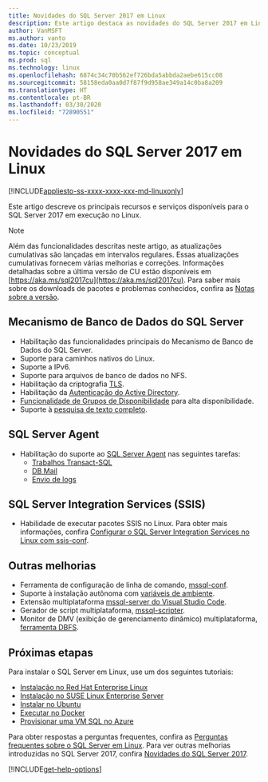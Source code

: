 ```yaml
---
title: Novidades do SQL Server 2017 em Linux
description: Este artigo destaca as novidades do SQL Server 2017 em Linux.
author: VanMSFT
ms.author: vanto
ms.date: 10/23/2019
ms.topic: conceptual
ms.prod: sql
ms.technology: linux
ms.openlocfilehash: 6874c34c70b562ef726bda5abbda2aebe615cc08
ms.sourcegitcommit: 58158eda0aa0d7f87f9d958ae349a14c0ba8a209
ms.translationtype: HT
ms.contentlocale: pt-BR
ms.lasthandoff: 03/30/2020
ms.locfileid: "72890551"
---
```

# <a name="whats-new-for-sql-server-2017-on-linux"></a>Novidades do SQL Server 2017 em Linux

[!INCLUDE[appliesto-ss-xxxx-xxxx-xxx-md-linuxonly](../includes/appliesto-ss-xxxx-xxxx-xxx-md-linuxonly.md)]

Este artigo descreve os principais recursos e serviços disponíveis para o SQL Server 2017 em execução no Linux.

> [!NOTE]
> Além das funcionalidades descritas neste artigo, as atualizações cumulativas são lançadas em intervalos regulares. Essas atualizações cumulativas fornecem várias melhorias e correções. Informações detalhadas sobre a última versão de CU estão disponíveis em [https://aka.ms/sql2017cu](https://aka.ms/sql2017cu). Para saber mais sobre os downloads de pacotes e problemas conhecidos, confira as [Notas sobre a versão](sql-server-linux-release-notes.md).

## <a name="sql-server-database-engine"></a>Mecanismo de Banco de Dados do SQL Server

- Habilitação das funcionalidades principais do Mecanismo de Banco de Dados do SQL Server.
- Suporte para caminhos nativos do Linux.
- Suporte a IPv6.
- Suporte para arquivos de banco de dados no NFS.
- Habilitação da criptografia [TLS](sql-server-linux-encrypted-connections.md).
- Habilitação da [Autenticação do Active Directory](sql-server-linux-active-directory-authentication.md).
- [Funcionalidade de Grupos de Disponibilidade](sql-server-linux-availability-group-overview.md) para alta disponibilidade.
- Suporte à [pesquisa de texto completo](sql-server-linux-setup-full-text-search.md).

## <a name="sql-server-agent"></a>SQL Server Agent

- Habilitação do suporte ao [SQL Server Agent](sql-server-linux-setup-sql-agent.md) nas seguintes tarefas:
  - [Trabalhos Transact-SQL](sql-server-linux-run-sql-server-agent-job.md)
  - [DB Mail](sql-server-linux-db-mail-sql-agent.md)
  - [Envio de logs](sql-server-linux-use-log-shipping.md)

## <a name="sql-server-integration-services-ssis"></a>SQL Server Integration Services (SSIS)

- Habilidade de executar pacotes SSIS no Linux. Para obter mais informações, confira [Configurar o SQL Server Integration Services no Linux com ssis-conf](sql-server-linux-configure-ssis.md).

## <a name="other-improvements"></a>Outras melhorias

- Ferramenta de configuração de linha de comando, [mssql-conf](sql-server-linux-configure-mssql-conf.md).
- Suporte à instalação autônoma com [variáveis de ambiente](sql-server-linux-configure-environment-variables.md).
- Extensão multiplataforma [mssql-server do Visual Studio Code](sql-server-linux-develop-use-vscode.md).
- Gerador de script multiplataforma, [mssql-scripter](https://github.com/Microsoft/sql-xplat-cli/blob/dev/doc/usage_guide.md).
- Monitor de DMV (exibição de gerenciamento dinâmico) multiplataforma, [ferramenta DBFS](https://github.com/Microsoft/dbfs).

## <a name="next-steps"></a>Próximas etapas

Para instalar o SQL Server em Linux, use um dos seguintes tutoriais:

- [Instalação no Red Hat Enterprise Linux](quickstart-install-connect-red-hat.md)
- [Instalação no SUSE Linux Enterprise Server](quickstart-install-connect-suse.md)
- [Instalar no Ubuntu](quickstart-install-connect-ubuntu.md)
- [Executar no Docker](quickstart-install-connect-docker.md)
- [Provisionar uma VM SQL no Azure](/azure/virtual-machines/linux/sql/provision-sql-server-linux-virtual-machine?toc=/sql/toc/toc.json)

Para obter respostas a perguntas frequentes, confira as [Perguntas frequentes sobre o SQL Server em Linux](sql-server-linux-faq.md). Para ver outras melhorias introduzidas no SQL Server 2017, confira [Novidades do SQL Server 2017](../sql-server/what-s-new-in-sql-server-2017.md).

[!INCLUDE[get-help-options](../includes/paragraph-content/get-help-options.md)]
